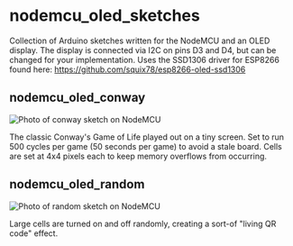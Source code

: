 # nodemcu_oled_sketches
Collection of Arduino sketches written for the NodeMCU and an OLED display. The display is connected via I2C on pins D3 and D4, but can be changed for your implementation. Uses the SSD1306 driver for ESP8266 found here: https://github.com/squix78/esp8266-oled-ssd1306

## nodemcu_oled_conway
![Photo of conway sketch on NodeMCU](https://github.com/ckuzma/nodemcu_oled_sketches/blob/master/photos/conway.jpg)

The classic Conway's Game of Life played out on a tiny screen. Set to run 500 cycles per game (50 seconds per game) to avoid a stale board. Cells are set at 4x4 pixels each to keep memory overflows from occurring.


## nodemcu_oled_random
![Photo of random sketch on NodeMCU](https://github.com/ckuzma/nodemcu_oled_sketches/blob/master/photos/random.jpg)

Large cells are turned on and off randomly, creating a sort-of "living QR code" effect.
